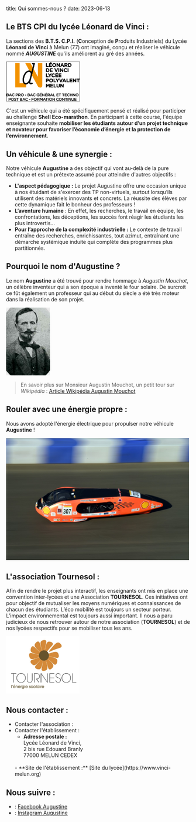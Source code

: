 title: Qui sommes-nous ?
date: 2023-06-13


## Le BTS CPI du lycée Léonard de Vinci :
La sections des **B.T.S. C.P.I.** (**C**onception de **P**roduits **I**ndustriels) du Lycée **Léonard de Vinci** à Melun (77) ont imaginé, conçu et réaliser le véhicule nommé ***AUGUSTINE*** qu'ils améliorent au gré des années.

<img src="../images/logo&baseline-fondblanc.png" width="200" border=1px alt="Logo Lycée Léonard de Vinci">

C'est un véhicule qui a été spécifiquement pensé et réalisé pour participer au challenge **Shell Eco-marathon**. 
En participant à cette course, l'équipe enseignante souhaite **mobiliser les étudiants autour d’un projet technique et novateur pour favoriser l’économie d’énergie et la protection de l’environnement**.


## Un véhicule & une synergie :
Notre véhicule **Augustine** a des objectif qui vont au-delà de la pure technique et est un prétexte assumé pour atteindre d'autres objectifs :
- **L'aspect pédagogique :** Le projet Augustine offre une occasion unique à nos étuidant de s'exercer des TP non-virtuels, surtout lorsqu’ils utilisent des matériels innovants et concrets. La réussite des élèves par cette dynamique fait le bonheur des professeurs !
- **L’aventure humaine** : En effet, les recherches, le travail en équipe, les confrontations, les déceptions, les succès font réagir les étudiants les plus introvertis…
- **Pour l’approche de la complexité industrielle :** Le contexte de travail entraîne des recherches, enrichissantes, tout azimut, entraînant une démarche systémique induite qui complète des programmes plus partitionnés.


## Pourquoi le nom d'Augustine ?
Le nom **Augustine** a été trouvé pour rendre hommage à *Augustin Mouchot*, un célèbre inventeur qui a son époque a inventé le four solaire. De surcroit ce fût également un professeur qui au début du siècle a été très moteur dans la réalisation de son projet.

<img src="../images/Mouchot.jpeg" width="120" alt="Monsieur Augustin Mouchot">

>En savoir plus sur Monsieur Augustin Mouchot, un petit tour sur *Wikipédia* : [Article Wikipédia Augustin Mouchot](https://fr.wikipedia.org/wiki/Augustin_Mouchot)


## Rouler avec une énergie propre :
Nous avons adopté l'énergie électrique pour propulser notre véhicule **Augustine** !

<img src="../images/Augustine_en_course.jpg" width="500" alt="Augustine en action durant le marathon Shell de Londres">


## L'association Tournesol :
Afin de rendre le projet plus interactif, les enseignants ont mis en place une convention inter-lycées et une  Association **TOURNESOL**. Ces initiatives ont pour objectif de mutualiser les moyens numériques et connaissances de chacun des étudiants.
L’éco mobilité est toujours un secteur porteur. L’impact environnemental est toujours aussi important. Il nous a paru judicieux de nous retrouver autour de notre association (**TOURNESOL**) et de nos lycées respectifs pour se mobiliser tous les ans. 



<img src="../images/Logo_tournesol.jpg" width="200" alt="Logo de l'association Tournesol">

## **Nous contacter :**

- Contacter l'association :
- Contacter l'établissement :
    - **Adresse postale :**<br>
    Lycée Léonard de Vinci,<br>
    2 bis rue Edouard Branly<br>
    77000 MELUN CEDEX
    <br>
    - **Site de l'établissement :** [Site du lycée](https://www.vinci-melun.org)

## **Nous suivre :**

- <i class="fa fa-facebook-official fa-lg"></i> : [Facebook Augustine](https://www.facebook.com/AugustineShellEco)
- <i class="fa fa-instagram fa-lg"></i> : [Instagram Augustine](https://www.instagram.com/team_augustine/)

